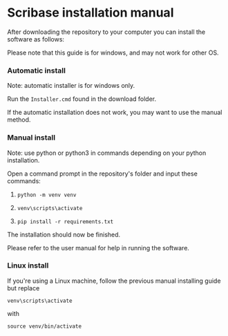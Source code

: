 # Scribase installation manual
After downloading the repository to your computer you can install the software as follows:

Please note that this guide is for windows, and may not work for other OS.

### Automatic install
Note: automatic installer is for windows only.

Run the `Installer.cmd` found in the download folder.

If the automatic installation does not work, you may want to use the manual method.

### Manual install
Note: use python or python3 in commands depending on your python installation.

Open a command prompt in the repository's folder and input these commands:

1. `python -m venv venv`

2. `venv\scripts\activate`

3. `pip install -r requirements.txt`

The installation should now be finished.

Please refer to the user manual for help in running the software.

### Linux install
If you're using a Linux machine, follow the previous manual installing guide but replace

`venv\scripts\activate`

with

`source venv/bin/activate`
